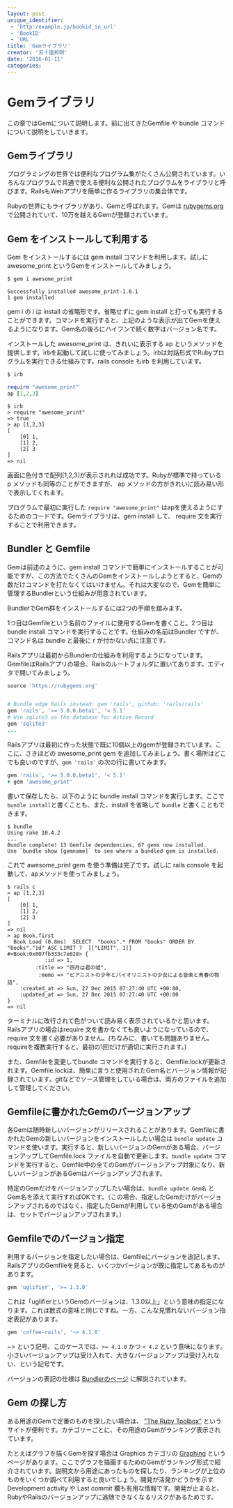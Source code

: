```yaml
---
layout: post
unique_identifier:
 - 'http:/example.jp/bookid_in_url'
 - 'BookID'
 - 'URL'
title: 'Gemライブラリ'
creator: '五十嵐邦明'
date: '2016-01-11'
categories:
---
```


# Gemライブラリ

この章ではGemについて説明します。前に出てきたGemfile や bundle コマンドについて説明をしていきます。

## Gemライブラリ

プログラミングの世界では便利なプログラム集がたくさん公開されています。いろんなプログラムで共通で使える便利な公開されたプログラムをライブラリと呼びます。RailsもWebアプリを簡単に作るライブラリの集合体です。

Rubyの世界にもライブラリがあり、Gemと呼ばれます。Gemは [rubygems.org](https://rubygems.org) で公開されていて、10万を越えるGemが登録されています。

## Gem をインストールして利用する

Gem をインストールするには gem install コマンドを利用します。試しに awesome_print というGemをインストールしてみましょう。

```bash
$ gem i awesome_print
```
```console
Successfully installed awesome_print-1.6.1
1 gem installed
```

gem i の i は install の省略形です。省略せずに gem install と打っても実行することができます。コマンドを実行すると、上記のような表示が出てGemを使えるようになります。Gem名の後ろにハイフンで続く数字はバージョン名です。

インストールした awesome_print は、きれいに表示する ap というメソッドを提供します。irbを起動して試しに使ってみましょう。irbは対話形式でRubyプログラムを実行できる仕組みです。rails console もirb を利用しています。

```bash
$ irb
```
```ruby
require "awesome_print"
ap [1,2,3]
```
```console
$ irb
> require "awesome_print"
=> true
> ap [1,2,3]
[
    [0] 1,
    [1] 2,
    [2] 3
]
=> nil
```

画面に色付きで配列[1,2,3]が表示されれば成功です。Rubyが標準で持っている p メソッドも同等のことができますが、 ap メソッドの方がきれいに読み易い形で表示してくれます。

プログラムで最初に実行した `require "awesome_print"` はapを使えるようにするためのコードです。Gemライブラリは、gem install して、 require 文を実行することで利用できます。

## Bundler と Gemfile

Gemは前述のように、gem install コマンドで簡単にインストールすることが可能ですが、この方法でたくさんのGemをインストールしようとすると、Gemの数だけコマンドを打たなくてはいけません。それは大変なので、Gemを簡単に管理するBundlerという仕組みが用意されています。

BundlerでGem群をインストールするには2つの手順を踏みます。

1つ目はGemfileという名前のファイルに使用するGemを書くこと。2つ目は bundle install コマンドを実行することです。仕組みの名前はBundler ですが、コマンド名は bundle と最後に r が付かない点に注意です。

Railsアプリは最初からBundlerの仕組みを利用するようになっています。GemfileはRailsアプリの場合、Railsのルートフォルダに置いてあります。エディタで開いてみましょう。

```ruby
source 'https://rubygems.org'


# Bundle edge Rails instead: gem 'rails', github: 'rails/rails'
gem 'rails', '>= 5.0.0.beta1', '< 5.1'
# Use sqlite3 as the database for Active Record
gem 'sqlite3'
...
```

Railsアプリは最初に作った状態で既に10個以上のgemが登録されています。ここに、さきほどの awesome_print gem を追加してみましょう。書く場所はどこでも良いのですが、`gem 'rails'` の次の行に書いてみます。

```ruby
gem 'rails', '>= 5.0.0.beta1', '< 5.1'
+ gem 'awesome_print'
```

書いて保存したら、以下のように bundle install コマンドを実行します。ここで `bundle install`と書くことも、また、install を省略して `bundle` と書くこともできます。

```console
$ bundle
Using rake 10.4.2
...
Bundle complete! 13 Gemfile dependencies, 67 gems now installed.
Use `bundle show [gemname]` to see where a bundled gem is installed.
```

これで awesome_print gem を使う準備は完了です。試しに rails console を起動して、apメソッドを使ってみましょう。

```console
$ rails c
> ap [1,2,3]
[
    [0] 1,
    [1] 2,
    [2] 3
]
=> nil
> ap Book.first
  Book Load (0.8ms)  SELECT  "books".* FROM "books" ORDER BY "books"."id" ASC LIMIT ?  [["LIMIT", 1]]
#<Book:0x007fb333c7e028> {
            :id => 1,
         :title => "四月は君の嘘",
          :memo => "ピアニストの少年とバイオリニストの少女による音楽と青春の物語",
    :created_at => Sun, 27 Dec 2015 07:27:40 UTC +00:00,
    :updated_at => Sun, 27 Dec 2015 07:27:40 UTC +00:00
}
=> nil
```

ターミナルに改行されて色がついて読み易く表示されているかと思います。Railsアプリの場合はrequire 文を書かなくても良いようになっているので、require 文を書く必要がありません。(ちなみに、書いても問題ありません。requireを複数実行すると、最初の1回だけが適切に実行されます。)

また、Gemfileを変更してbundle コマンドを実行すると、Gemfile.lockが更新されます。Gemfile.lockは、簡単に言うと使用されたGem名とバージョン情報が記録されています。gitなどでソース管理をしている場合は、両方のファイルを追加して管理してください。

## Gemfileに書かれたGemのバージョンアップ

各Gemは随時新しいバージョンがリリースされることがあります。Gemfileに書かれたGemの新しいバージョンをインストールしたい場合は `bundle update` コマンドを使います。実行すると、新しいバージョンのGemがある場合、バージョンアップしてGemfile.lock ファイルを自動で更新します。`bundle update` コマンドを実行すると、Gemfile中の全てのGemがバージョンアップ対象になり、新しいバージョンがあるGemはバージョンアップされます。

特定のGemだけをバージョンアップしたい場合は、`bundle update Gem名` とGem名を添えて実行すればOKです。（この場合、指定したGemだけがバージョンアップされるのではなく、指定したGemが利用している他のGemがある場合は、セットでバージョンアップされます。）

## Gemfileでのバージョン指定

利用するバージョンを指定したい場合は、Gemfileにバージョンを追記します。RailsアプリのGemfileを見ると、いくつかバージョンが既に指定してあるものがあります。

```ruby
gem 'uglifier', '>= 1.3.0'
```

これは「uglifierというGemのバージョンは、1.3.0以上」という意味の指定になります。これは数式の意味と同じですね。一方、こんな見慣れないバージョン指定表記があります。

```ruby
gem 'coffee-rails', '~> 4.1.0'
```

 ~> という記号、このケースでは、`>= 4.1.0` かつ `< 4.2` という意味になります。小さいバージョンアップは受け入れて、大きなバージョンアップは受け入れない、という記号です。

バージョンの表記の仕様は [Bundlerのページ](http://bundler.io/v1.11/gemfile.html) に解説されています。

## Gem の探し方

ある用途のGemで定番のものを探したい場合は、 ["The Ruby Toolbox"](https://www.ruby-toolbox.com/) というサイトが便利です。カテゴリーごとに、その用途のGemがランキング表示されています。

たとえばグラフを描くGemを探す場合は Graphics カテゴリの [Graphing](https://www.ruby-toolbox.com/categories/graphing) というページがあります。ここでグラフを描画するためのGemがランキング形式で紹介されています。説明文から用途にあったものを探したり、ランキングが上位のものをいくつか調べて利用すると良いでしょう。開発が活発かどうかを示す Development activity や Last commit 欄も有用な情報です。開発が止まると、RubyやRailsのバージョンアップに追随できなくなるリスクがあるためです。
